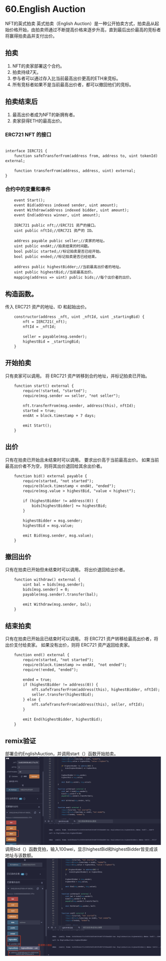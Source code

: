 # 60.English Auction
NFT的英式拍卖
英式拍卖（English Auction）是一种公开拍卖方式，拍卖品从起始价格开始，由拍卖师通过不断提高价格来逐步升高，直到最后出价最高的竞标者将赢得拍卖品并支付出价。

## 拍卖
1. NFT的卖家部署这个合约。
2. 拍卖持续7天。
3. 参与者可以通过存入比当前最高出价更高的ETH来竞标。
4. 所有竞标者如果不是当前最高出价者，都可以撤回他们的竞标。
## 拍卖结束后
1. 最高出价者成为NFT的新拥有者。
2. 卖家获得ETH的最高出价。
   
### ERC721 NFT 的接口
```solidity

interface IERC721 {
    function safeTransferFrom(address from, address to, uint tokenId) external;

    function transferFrom(address, address, uint) external;
}
```
### 合约中的变量和事件
```solidity
    event Start();
    event Bid(address indexed sender, uint amount);
    event Withdraw(address indexed bidder, uint amount);
    event End(address winner, uint amount);

    IERC721 public nft;//ERC721 资产的接口。
    uint public nftId;//ERC721 资产的 ID。

    address payable public seller;//卖家的地址。
    uint public endAt;//拍卖结束的时间戳。
    bool public started;//标记拍卖是否已经开始。
    bool public ended;//标记拍卖是否已经结束。

    address public highestBidder;//当前最高出价者的地址。
    uint public highestBid;//当前最高出价。
    mapping(address => uint) public bids;//每个出价者的出价。
```

## 构造函数。
传入 ERC721 资产的地址、ID 和起始出价。
```solidity
    constructor(address _nft, uint _nftId, uint _startingBid) {
        nft = IERC721(_nft);
        nftId = _nftId;

        seller = payable(msg.sender);
        highestBid = _startingBid;
    }
```

## 开始拍卖
只有卖家可以调用。
将 ERC721 资产转移到合约地址，并标记拍卖已开始。
```solidity
    function start() external {
        require(!started, "started");
        require(msg.sender == seller, "not seller");

        nft.transferFrom(msg.sender, address(this), nftId);
        started = true;
        endAt = block.timestamp + 7 days;

        emit Start();
    }
```

## 出价
只有在拍卖已开始且未结束时可以调用。
要求出价高于当前最高出价。
如果当前最高出价者不为空，则将其出价退回给其余出价者。
```solidity
    function bid() external payable {
        require(started, "not started");
        require(block.timestamp < endAt, "ended");
        require(msg.value > highestBid, "value < highest");

        if (highestBidder != address(0)) {
            bids[highestBidder] += highestBid;
        }

        highestBidder = msg.sender;
        highestBid = msg.value;

        emit Bid(msg.sender, msg.value);
    }
```

## 撤回出价
只有在拍卖已开始但未结束时可以调用。
将出价退回给出价者。
```solidity
    function withdraw() external {
        uint bal = bids[msg.sender];
        bids[msg.sender] = 0;
        payable(msg.sender).transfer(bal);

        emit Withdraw(msg.sender, bal);
    }
```
## 结束拍卖
只有在拍卖已开始且已结束时可以调用。
将 ERC721 资产转移给最高出价者，将出价支付给卖家。
如果没有出价，则将 ERC721 资产返回给卖家。
```solidity
    function end() external {
        require(started, "not started");
        require(block.timestamp >= endAt, "not ended");
        require(!ended, "ended");

        ended = true;
        if (highestBidder != address(0)) {
            nft.safeTransferFrom(address(this), highestBidder, nftId);
            seller.transfer(highestBid);
        } else {
            nft.safeTransferFrom(address(this), seller, nftId);
        }

        emit End(highestBidder, highestBid);
    }
```

## remix验证
部署合约EnglishAuction，并调用start（）函数开始拍卖。
![60-1.png](./img/60-1.png)
调用bid（）函数竞拍，输入100wei，显示highestBid和highestBidder皆变成该地址与该数额。
![60-2.png](./img/60-2.png)
